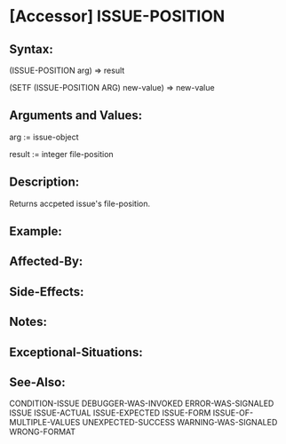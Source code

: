 # [Accessor] ISSUE-POSITION

## Syntax:

(ISSUE-POSITION arg) => result

(SETF (ISSUE-POSITION ARG) new-value) => new-value

## Arguments and Values:

arg := issue-object

result := integer file-position

## Description:
Returns accpeted issue's file-position.

## Example:

## Affected-By:

## Side-Effects:

## Notes:

## Exceptional-Situations:

## See-Also:

CONDITION-ISSUE
DEBUGGER-WAS-INVOKED
ERROR-WAS-SIGNALED
ISSUE
ISSUE-ACTUAL
ISSUE-EXPECTED
ISSUE-FORM
ISSUE-OF-MULTIPLE-VALUES
UNEXPECTED-SUCCESS
WARNING-WAS-SIGNALED
WRONG-FORMAT
